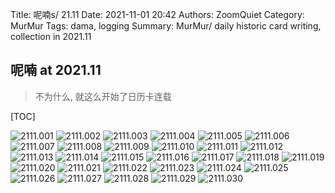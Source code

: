 Title: 呢喃s/ 21.11
Date: 2021-11-01 20:42
Authors: ZoomQuiet
Category: MurMur
Tags: dama, logging
Summary: MurMur/ daily historic card writing, collection in 2021.11


## 呢喃 at 2021.11
> 不为什么, 就这么开始了日历卡连载

[TOC]


![2111.001](https://ipic.zoomquiet.top/2022-08-18-zq42-today-card-2111.001.jpeg)
![2111.002](https://ipic.zoomquiet.top/2022-08-18-zq42-today-card-2111.002.jpeg)
![2111.003](https://ipic.zoomquiet.top/2022-08-18-zq42-today-card-2111.003.jpeg)
![2111.004](https://ipic.zoomquiet.top/2022-08-18-zq42-today-card-2111.004.jpeg)
![2111.005](https://ipic.zoomquiet.top/2022-08-18-zq42-today-card-2111.005.jpeg)
![2111.006](https://ipic.zoomquiet.top/2022-08-18-zq42-today-card-2111.006.jpeg)
![2111.007](https://ipic.zoomquiet.top/2022-08-18-zq42-today-card-2111.007.jpeg)
![2111.008](https://ipic.zoomquiet.top/2022-08-18-zq42-today-card-2111.008.jpeg)
![2111.009](https://ipic.zoomquiet.top/2022-08-18-zq42-today-card-2111.009.jpeg)
![2111.010](https://ipic.zoomquiet.top/2022-08-18-zq42-today-card-2111.010.jpeg)
![2111.011](https://ipic.zoomquiet.top/2022-08-18-zq42-today-card-2111.011.jpeg)
![2111.012](https://ipic.zoomquiet.top/2022-08-18-zq42-today-card-2111.012.jpeg)
![2111.013](https://ipic.zoomquiet.top/2022-08-18-zq42-today-card-2111.013.jpeg)
![2111.014](https://ipic.zoomquiet.top/2022-08-18-zq42-today-card-2111.014.jpeg)
![2111.015](https://ipic.zoomquiet.top/2022-08-18-zq42-today-card-2111.015.jpeg)
![2111.016](https://ipic.zoomquiet.top/2022-08-18-zq42-today-card-2111.016.jpeg)
![2111.017](https://ipic.zoomquiet.top/2022-08-18-zq42-today-card-2111.017.jpeg)
![2111.018](https://ipic.zoomquiet.top/2022-08-18-zq42-today-card-2111.018.jpeg)
![2111.019](https://ipic.zoomquiet.top/2022-08-18-zq42-today-card-2111.019.jpeg)
![2111.020](https://ipic.zoomquiet.top/2022-08-18-zq42-today-card-2111.020.jpeg)
![2111.021](https://ipic.zoomquiet.top/2022-08-18-zq42-today-card-2111.021.jpeg)
![2111.022](https://ipic.zoomquiet.top/2022-08-18-zq42-today-card-2111.022.jpeg)
![2111.023](https://ipic.zoomquiet.top/2022-08-18-zq42-today-card-2111.023.jpeg)
![2111.024](https://ipic.zoomquiet.top/2022-08-18-zq42-today-card-2111.024.jpeg)
![2111.025](https://ipic.zoomquiet.top/2022-08-18-zq42-today-card-2111.025.jpeg)
![2111.026](https://ipic.zoomquiet.top/2022-08-18-zq42-today-card-2111.026.jpeg)
![2111.027](https://ipic.zoomquiet.top/2022-08-18-zq42-today-card-2111.027.jpeg)
![2111.028](https://ipic.zoomquiet.top/2022-08-18-zq42-today-card-2111.028.jpeg)
![2111.029](https://ipic.zoomquiet.top/2022-08-18-zq42-today-card-2111.029.jpeg)
![2111.030](https://ipic.zoomquiet.top/2022-08-18-zq42-today-card-2111.030.jpeg)



